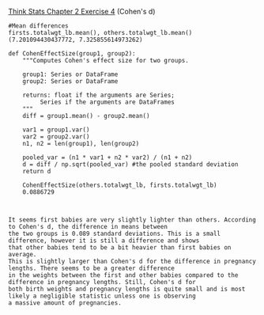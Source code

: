 [Think Stats Chapter 2 Exercise 4](http://greenteapress.com/thinkstats2/html/thinkstats2003.html#toc24) (Cohen's d)

> > 
    #Mean differences 
    firsts.totalwgt_lb.mean(), others.totalwgt_lb.mean()
    (7.201094430437772, 7.325855614973262)

    def CohenEffectSize(group1, group2):
        """Computes Cohen's effect size for two groups.
    
        group1: Series or DataFrame
        group2: Series or DataFrame
    
        returns: float if the arguments are Series;
             Series if the arguments are DataFrames
        """
        diff = group1.mean() - group2.mean()

        var1 = group1.var()
        var2 = group2.var()
        n1, n2 = len(group1), len(group2)

        pooled_var = (n1 * var1 + n2 * var2) / (n1 + n2)
        d = diff / np.sqrt(pooled_var) #the pooled standard deviation 
        return d
    
        CohenEffectSize(others.totalwgt_lb, firsts.totalwgt_lb)
        0.0886729
        
    
    
    It seems first babies are very slightly lighter than others. According to Cohen's d, the difference in means between 
    the two groups is 0.089 standard deviations. This is a small difference, however it is still a difference and shows 
    that other babies tend to be a bit heavier than first babies on average. 
    This is slightly larger than Cohen's d for the difference in pregnancy lengths. There seems to be a greater difference 
    in the weights between the first and other babies compared to the difference in pregnancy lengths. Still, Cohen's d for 
    both birth weights and pregnancy lengths is quite small and is most likely a negligible statistic unless one is observing 
    a massive amount of pregnancies. 


